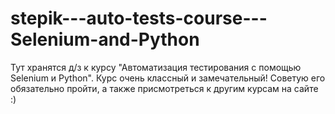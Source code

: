 # stepik---auto-tests-course---Selenium-and-Python
Тут хранятся д/з к курсу "Автоматизация тестирования с помощью Selenium и Python".
Курс очень классный и замечательный! Советую его обязательно пройти, а также присмотреться к другим курсам на сайте :)